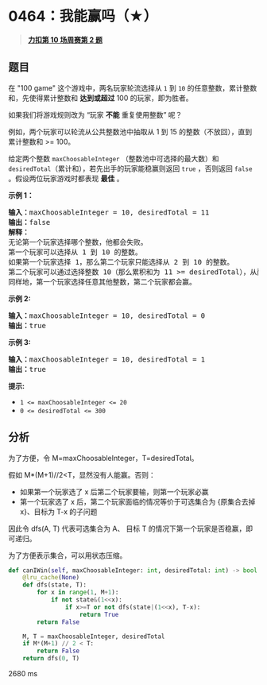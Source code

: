 # 0464：我能赢吗（★）


> <u>**[力扣第 10  场周赛第 2 题](https://leetcode.cn/problems/can-i-win/)**</u>

## 题目

<p>在 "100 game" 这个游戏中，两名玩家轮流选择从 <code>1</code> 到 <code>10</code> 的任意整数，累计整数和，先使得累计整数和 <strong>达到或超过</strong>  100 的玩家，即为胜者。</p>

<p>如果我们将游戏规则改为 “玩家 <strong>不能</strong> 重复使用整数” 呢？</p>

<p>例如，两个玩家可以轮流从公共整数池中抽取从 1 到 15 的整数（不放回），直到累计整数和 &gt;= 100。</p>

<p>给定两个整数 <code>maxChoosableInteger</code> （整数池中可选择的最大数）和 <code>desiredTotal</code>（累计和），若先出手的玩家能稳赢则返回 <code>true</code> ，否则返回 <code>false</code> 。假设两位玩家游戏时都表现 <strong>最佳</strong> 。</p>



<p><strong>示例 1：</strong></p>

<pre>
<strong>输入：</strong>maxChoosableInteger = 10, desiredTotal = 11
<strong>输出：</strong>false
<strong>解释：
</strong>无论第一个玩家选择哪个整数，他都会失败。
第一个玩家可以选择从 1 到 10 的整数。
如果第一个玩家选择 1，那么第二个玩家只能选择从 2 到 10 的整数。
第二个玩家可以通过选择整数 10（那么累积和为 11 &gt;= desiredTotal），从而取得胜利.
同样地，第一个玩家选择任意其他整数，第二个玩家都会赢。
</pre>

<p><strong>示例 2:</strong></p>

<pre>
<b>输入：</b>maxChoosableInteger = 10, desiredTotal = 0
<b>输出：</b>true
</pre>

<p><strong>示例 3:</strong></p>

<pre>
<strong>输入：</strong>maxChoosableInteger = 10, desiredTotal = 1
<strong>输出：</strong>true
</pre>



<p><strong>提示:</strong></p>

<ul>
<li><code>1 &lt;= maxChoosableInteger &lt;= 20</code></li>
<li><code>0 &lt;= desiredTotal &lt;= 300</code></li>
</ul>


## 分析

为了方便，令 M=maxChoosableInteger，T=desiredTotal。

假如 M*(M+1)//2<T，显然没有人能赢。否则：
- 如果第一个玩家选了 x 后第二个玩家要输，则第一个玩家必赢
- 第一个玩家选了 x 后，第二个玩家面临的情况等价于可选集合为 {原集合去掉 x}、目标为 T-x 的子问题

因此令 dfs(A, T) 代表可选集合为 A、 目标 T 的情况下第一个玩家是否稳赢，即可递归。

为了方便表示集合，可以用状态压缩。

```python
def canIWin(self, maxChoosableInteger: int, desiredTotal: int) -> bool:
    @lru_cache(None)
    def dfs(state, T):
        for x in range(1, M+1):
            if not state&(1<<x):
                if x>=T or not dfs(state|(1<<x), T-x):
                    return True
        return False

    M, T = maxChoosableInteger, desiredTotal
    if M*(M+1) // 2 < T:
        return False
    return dfs(0, T)
```
2680 ms


